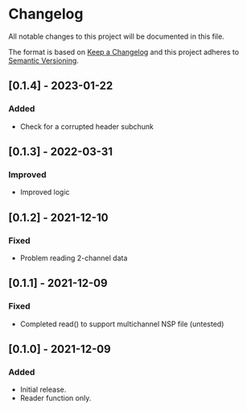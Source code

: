 # Changelog
All notable changes to this project will be documented in this file.

The format is based on [Keep a Changelog](http://keepachangelog.com/en/1.0.0/) and this project adheres to [Semantic Versioning](http://semver.org/spec/v2.0.0.html).

## [0.1.4] - 2023-01-22
### Added
- Check for a corrupted header subchunk

## [0.1.3] - 2022-03-31
### Improved
- Improved logic

## [0.1.2] - 2021-12-10
### Fixed
- Problem reading 2-channel data

## [0.1.1] - 2021-12-09
### Fixed
- Completed read() to support multichannel NSP file (untested)

## [0.1.0] - 2021-12-09
### Added
- Initial release.
- Reader function only.
